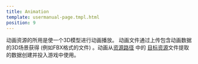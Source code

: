 ```yaml
---
title: Animation
template: usermanual-page.tmpl.html
position: 9
---
```


动画资源的所用是使一个3D模型进行动画播放。 动画文件通过上传包含动画数据的3D场景获得 (例如FBX格式的文件) 。动画从[资源路径][asset_pipeline] 中的 [目标资源][target_asset]文件提取的数据创建并投入游戏中使用。

[asset_pipeline]: /user-manual/glossary#asset_pipeline
[target_asset]: /user-manual/glossary#target_asset

